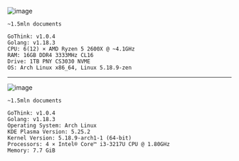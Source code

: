 ![image](https://media.discordapp.net/attachments/937964321030426624/993862519510794301/unknown.png?width=954&height=289)

    ~1.5mln documents

    GoThink: v1.0.4
    Golang: v1.18.3
    CPU: 6(12) × AMD Ryzen 5 2600X @ ~4.1GHz
    RAM: 16GB DDR4 3333MHz CL16
    Drive: 1TB PNY CS3030 NVME
    OS: Arch Linux x86_64, Linux 5.18.9-zen
    
---

![image](https://cdn.discordapp.com/attachments/937964321030426624/993879781676425226/unknown.png)

    ~1.5mln documents

    GoThink: v1.0.4
    Golang: v1.18.3
    Operating System: Arch Linux
    KDE Plasma Version: 5.25.2
    Kernel Version: 5.18.9-arch1-1 (64-bit)
    Processors: 4 × Intel® Core™ i3-3217U CPU @ 1.80GHz
    Memory: 7.7 GiB
